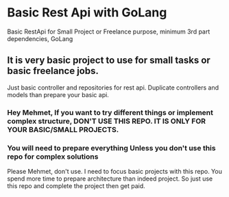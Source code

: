 # Basic Rest Api with GoLang 
Basic RestApi for Small Project or Freelance purpose, minimum 3rd part dependencies, GoLang

## It is very basic project to use for small tasks or basic freelance jobs. 
Just basic controller and repositories for rest api. Duplicate controllers and models than prepare your basic api.


### Hey Mehmet, If you want to try different things or implement complex structure, DON'T USE THIS REPO. IT IS ONLY FOR YOUR BASIC/SMALL PROJECTS. 
### You will need to prepare everything Unless you don't use this repo for complex solutions 
Please Mehmet, don't use. I need to focus basic projects with this repo. You spend more time to prepare architecture than indeed project. So just use this repo and complete the project then get paid. 
